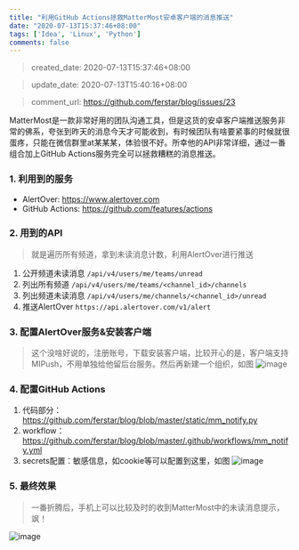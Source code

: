 ```yaml
---
title: "利用GitHub Actions拯救MatterMost安卓客户端的消息推送"
date: "2020-07-13T15:37:46+08:00"
tags: ['Idea', 'Linux', 'Python']
comments: false
---
```


> created_date: 2020-07-13T15:37:46+08:00

> update_date: 2020-07-13T15:40:16+08:00

> comment_url: https://github.com/ferstar/blog/issues/23

MatterMost是一款非常好用的团队沟通工具，但是这货的安卓客户端推送服务非常的佛系，夸张到昨天的消息今天才可能收到，有时候团队有啥要紧事的时候就很蛋疼，只能在微信群里at某某某，体验很不好。所幸他的API非常详细，通过一番组合加上GitHub Actions服务完全可以拯救糟糕的消息推送。

### 1. 利用到的服务

- AlertOver: https://www.alertover.com
- GitHub Actions: https://github.com/features/actions

### 2. 用到的API

> 就是遍历所有频道，拿到未读消息计数，利用AlertOver进行推送

1. 公开频道未读消息 `/api/v4/users/me/teams/unread`
2. 列出所有频道 `/api/v4/users/me/teams/<channel_id>/channels`
3. 列出频道未读消息 `/api/v4/users/me/channels/<channel_id>/unread`
4. 推送AlertOver `https://api.alertover.com/v1/alert`

### 3. 配置AlertOver服务&安装客户端

> 这个没啥好说的，注册账号，下载安装客户端，比较开心的是，客户端支持 MIPush，不用单独给他留后台服务。然后再新建一个组织，如图
![image](https://user-images.githubusercontent.com/2854276/87322778-6b8a9d00-c560-11ea-9e7b-180247f5c0a5.png)

### 4. 配置GitHub Actions

1. 代码部分：https://github.com/ferstar/blog/blob/master/static/mm_notify.py
2. workflow：https://github.com/ferstar/blog/blob/master/.github/workflows/mm_notify.yml
3. secrets配置：敏感信息，如cookie等可以配置到这里，如图
![image](https://user-images.githubusercontent.com/2854276/87323301-2e72da80-c561-11ea-95a0-895f81144984.png)

### 5. 最终效果

> 一番折腾后，手机上可以比较及时的收到MatterMost中的未读消息提示，飒！

![image](https://user-images.githubusercontent.com/2854276/87323600-93c6cb80-c561-11ea-8fc2-fc8c0a0bc730.png)

